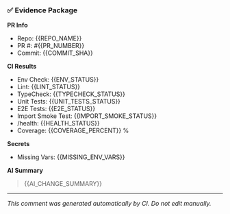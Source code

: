 <!-- evidence-package -->
### ✅ Evidence Package

**PR Info**
- Repo: {{REPO_NAME}}
- PR #: #{{PR_NUMBER}}
- Commit: {{COMMIT_SHA}}

**CI Results**
- Env Check: {{ENV_STATUS}}
- Lint: {{LINT_STATUS}}
- TypeCheck: {{TYPECHECK_STATUS}}
- Unit Tests: {{UNIT_TESTS_STATUS}}
- E2E Tests: {{E2E_STATUS}}
- Import Smoke Test: {{IMPORT_SMOKE_STATUS}}
- /health: {{HEALTH_STATUS}}
- Coverage: {{COVERAGE_PERCENT}} %

**Secrets**
- Missing Vars: {{MISSING_ENV_VARS}}

**AI Summary**
> {{AI_CHANGE_SUMMARY}}

---
_This comment was generated automatically by CI. Do not edit manually._

